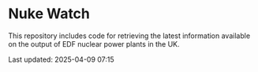 # Nuke Watch

This repository includes code for retrieving the latest information available on the output of EDF nuclear power plants in the UK.

Last updated: 2025-04-09 07:15
